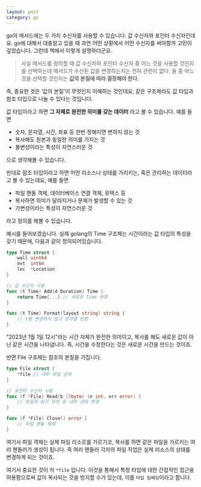 ```yaml
---
layout: post
category: go
---
```


go의 메서드에는 두 가지 수신자를 사용할 수 있습니다. 값 수신자와 포인터 수신자인데요. go에 대해서 대충알고 있을 때 과연 어떤 상황에서 어떤 수신자를 써야할까 고민이 깊었습니다. 그런데 책에서 이렇게 설명하더군요.

> 사실 메서드를 정의할 때 값 수신자와 포인터 수신자 중 어느 것을 사용할 것인지를 선택하는데 메서드가 수신된 값을 변경하는지는 전혀 관련이 없다. 둘 중 어느 것을 선택할 것인지는 **값의 본질에 따라 결정해야 한다.**
> 

 즉, 중요한 것은 ‘값의 본질'이 무엇인지 이해하는 것인데요, 같은 구초제라도 값 타입과 참조 타입으로 나눌 수 있다는 것입니다.

값 타입이라고 하면 **그 자체로 완전한 의미를 갖는 데이터** 라고 볼 수 있습니다. 예를 들면

- 숫자, 문자열, 시간, 좌표 등 한번 정해지면 변하지 않는 것
- 복사해도 원본과 동일한 의미를 가지는 것
- 불변성이라는 특성이 자연스러운 것

으로 생각해볼 수 있습니다.

반대로 참조 타입이라고 하면 어떤 리소스나 상태를 가리키는, 혹은 관리하는 데이터라고 볼 수 있는데요, 예를 들면

- 파일 핸들 객체, 데이터베이스 연결 객체, 뮤텍스 등
- 복사하면 의미가 달라지거나 문제가 발생할 수 있는 것
- 가변성이라는 특성이 자연스러운 것

라고 정의를 해볼 수 있습니다.

예시를 들어보겠습니다. 실제 golang의 Time 구조체는 시간이라는 값 타입의 특성을 갖기 때문에, 다음과 같이 정의되어있습니다.

```go
type Time struct {
    wall uint64
    ext  int64
    loc  *Location
}

// 값 수신자 사용
func (t Time) Add(d Duration) Time {
    return Time{...} // 새로운 Time 반환
}

func (t Time) Format(layout string) string {
    // t를 변경하지 않고 문자열 반환
}
```

"2023년 1월 1일 12시"라는 시간 자체가 완전한 의미이고, 복사를 해도 새로운 값이 아닌 같은 시간을 나타냅니다. 즉, 시간을 수정한다는 것은 새로운 시간을 만드는 것이죠.

반면 File 구조체는 참조의 본질을 가집니다.

```go
type File struct {
    *file // 내부 파일 상태
}

// 포인터 수신자 사용
func (f *File) Read(b []byte) (n int, err error) {
    // 파일의 읽기 위치 등 내부 상태 변경
}

func (f *File) Close() error {
    // 파일 핸들 해제
}
```

여기서 파일 객체는 실제 파일 리소르를 가르기코, 복사를 하면 같은 파일을 가르키는 여러 핸들러가 생성이 됩니다. 즉 여러 핸들러 각자의 파일 작업은 실제 리소스의 상태를 변경하게 되는 것이죠.

여기서 중요한 것이 저 `*file` 입니다. 이것을 통해서 특정 타입에 대한 간접적인 접근을 허용함으로써 값이 복사되는 것을 방지할 수가 있는데, 이를 `타입 임베딩`이라고 합니다.